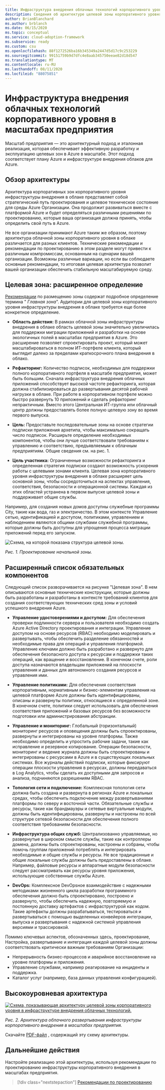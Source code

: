 ```yaml
---
title: Инфраструктура внедрения облачных технологий корпоративного уровня в масштабах предприятия
description: Сведения об архитектуре целевой зоны корпоративного уровня в инфраструктуре внедрения облачных технологий для Azure.
author: BrianBlanchard
ms.author: brblanch
ms.date: 06/15/2020
ms.topic: conceptual
ms.service: cloud-adoption-framework
ms.subservice: ready
ms.custom: csu
ms.openlocfilehash: 88f1272526ba16b345349a2447d5d17c9c253229
ms.sourcegitcommit: 99151759b9d7dfc4e8aab345750eeae82d18d547
ms.translationtype: MT
ms.contentlocale: ru-RU
ms.lasthandoff: 08/11/2020
ms.locfileid: "88075851"
---
```

<!-- cSpell:ignore CAF -->

# <a name="cloud-adoption-framework-enterprise-scale-landing-zone-architecture"></a>Инфраструктура внедрения облачных технологий корпоративного уровня в масштабах предприятия

Масштаб предприятия — это архитектурный подход и эталонная реализация, которая обеспечивает эффективную разработку и эксплуатацию целевых зон в Azure в масштабе. Этот подход соответствует плану Azure и инфраструктуре внедрения облаков для Azure.

## <a name="architecture-overview"></a>Обзор архитектуры

Архитектура корпоративных зон корпоративного уровня инфраструктуры внедрения в облаке представляет собой стратегический путь проектирования и целевое техническое состояние для среды Azure Организации. Она продолжит развиваться вместе с платформой Azure и будет определяться различными решениями по проектированию, которые ваша организация должна принять, чтобы определить свой путь в Azure.

Не все организации принимают Azure таким же образом, поэтому архитектура облачной зоны корпоративного уровня в облаке различается для разных клиентов. Технические рекомендации и рекомендации по проектированию в этом разделе могут привести к различным компромиссам, основанным на сценарии вашей организации. Возможны различные вариации, но если вы соблюдаете основные рекомендации, то итоговая целевая архитектура позволит вашей организации обеспечить стабильную масштабируемую среду.

## <a name="landing-zone-expanded-definition"></a>Целевая зона: расширенное определение

[Рекомендации](../../ready/considerations/index.md) по размещению зоны содержат подробное определение термина " _Главная зона_". Аудитории для целевой зоны корпоративного уровня инфраструктуры внедрения в облаке требуется еще более конкретное определение.

- **Область действия:** В рамках облачной зоны инфраструктуры внедрения в облаке область целевой зоны значительно увеличилась для поддержки миграции приложений и разработки на основе экологичных полей в масштабах предприятия в Azure. Это расширение позволяет спроектировать проект, который может масштабироваться в полном ИТ-портфеле клиента, который выглядит далеко за пределами краткосрочного плана внедрения в облако.

- **Рефакторинг:** Количество подписок, необходимых для поддержки полного корпоративного портфеля в масштабе предприятия, может быть большим. Сначала инфраструктура внедрения облачных приложений способствует высокой частоте рефакторинга, которая должна стабилизироваться до развертывания десятой рабочей нагрузки в облаке. При работе в корпоративном портфеле можно быстро развернуть 10 приложений и сделать рефакторинг непрактичным. Вместо этого Центральная ИТ-группа или облачный центр должны предоставлять более полную целевую зону во время первого выпуска.

- **Цель:** Предоставьте последовательные зоны на основе стратегии подписки приложения архетипа, чтобы максимально сокращать число подписок. Расширьте определение необходимых компонентов, чтобы они лучше соответствовали требованиям к управлению и соответствию, предъявляемым к облачным предприятиям. Общие сведения см. на рис. 1.

- **Цель участника:** Ограниченные возможности рефакторинга и определенная стратегия подписки создают возможность ускорения работы с целевыми зонами клиента. Целевая зона корпоративного уровня инфраструктуры внедрения в облаке расширяет цель основной зоны, чтобы сосредоточиться на аспектах управления, соответствия, безопасности и операционной системы. Каждая из этих областей устранена в первом выпуске целевой зоны и поддерживает общие службы.

Например, для создания новых домов доступны служебные программы City, такие как вода, газ и электричество. В этом контексте Управление сетью, идентификацией и доступом, политиками, управлением и наблюдением являются общими службами служебной программы, которые должны быть доступны для упрощения процесса миграции приложений перед его запуском.

![Схема, на которой показана структура целевой зоны.](./media/lz-design.png)

_Рис. 1. Проектирование начальной зоны._

## <a name="expanded-list-of-requisite-components"></a>Расширенный список обязательных компонентов

Следующий список разворачивается на рисунке "Целевая зона". В нем описываются основные технические конструкции, которые должны быть разработаны и разработаны в контексте требований клиентов для создания соответствующих технических сред зоны и условий успешного внедрения Azure.

- **Управление удостоверениями и доступом:** Для обеспечения проверки подлинности сервера и пользователя необходимо создать Azure Active Directory проектирования и интеграции. Управление доступом на основе ресурсов (RBAC) необходимо моделировать и развертывать, чтобы обеспечить разделение обязанностей и необходимые права для операций и управления платформой. Управление ключами должно быть разработано и развернуто для обеспечения безопасного доступа к ресурсам и поддержки таких операций, как вращение и восстановление. В конечном счете, роли доступа назначаются владельцам приложений на плоскости управления и данных для автономного создания ресурсов и управления ими.

- **Управление политиками:** Для обеспечения соответствия корпоративным, нормативным и бизнес-элементам управления на целевой платформе Azure должны быть идентифицированы, описаны и развернуты политики, относящиеся к определенной зоне. В конечном счете, политики следует использовать для обеспечения соответствия приложений и базовых ресурсов без возможности подготовки или администрирования абстракции.

- **Управление и мониторинг:** Глобальный (горизонтальный) мониторинг ресурсов и оповещения должны быть спроектированы, развернуты и интегрированы на уровне платформы. Также необходимо определить и упростить рабочие задачи, такие как исправление и резервное копирование. Операции безопасности, мониторинг и ведение журнала должны быть спроектированы и интегрированы с ресурсами в Azure и в существующих локальных системах. Все журналы действий подписки, которые фиксируют операции плоскости управления в ресурсах, должны передаваться в Log Analytics, чтобы сделать их доступными для запросов и анализа, подчиняются разрешениям RBAC.

- **Топология сети и подключение:** Комплексная топология сети должна быть создана и развернута в регионах Azure и локальных средах, чтобы обеспечить подключение между развертываниями платформы по северу и восточной части. Обязательные службы и ресурсы, такие как брандмауэры и сетевые виртуальные модули, должны быть идентифицированы, развернуты и настроены по всей структуре сетевой безопасности для обеспечения полного соответствия требованиям безопасности.

- **Инфраструктура общих служб:** Централизованно управляемые, но развернутые в широком смысле службы, такие как контроллеры домена, должны быть спроектированы, настроены и собраны, чтобы помочь группам приложений потреблять и интегрировать необходимые и общие службы и ресурсы. Не все традиционные и общие локальные службы должны быть предоставлены в облаке. Например, файловые ресурсы и аппаратные модули безопасности следует рассматривать как ресурсы уровня приложения, использующие собственные службы Azure.

- **DevOps:** Комплексное DevOpsное взаимодействие с надежными методиками жизненного цикла разработки программного обеспечения должно быть спроектировано, построено и развернуто, чтобы обеспечить надежную, повторяемую и постоянную доставку артефактов с инфраструктурой как кодом. Такие артефакты должны разрабатываться, тестироваться и развертываться с помощью выделенных конвейеров интеграции, выпуска и развертывания с надежной системой управления версиями и трассировкой.

Помимо ключевых аспектов, обозначенных здесь, проектирование, Настройка, развертывание и интеграция каждой целевой зоны должны соответствовать критически важным требованиям Организации:

- Непрерывность бизнес-процессов и аварийное восстановление на уровне платформы и приложения.
- Управление службами, например реагирование на инциденты и поддержка.
- Каталог услуг (например, база данных управления конфигурацией).

## <a name="high-level-architecture"></a>Высокоуровневая архитектура

[![Схема, показывающая архитектуру целевой зоны корпоративного уровня в инфраструктуре внедрения облачных технологий.](./media/ns-arch-inline.png)](./media/ns-arch-expanded.png#lightbox)

_Рис. 2. Архитектура облачного развертывания инфраструктуры корпоративного внедрения в масштабах предприятия._

Скачайте [PDF-файл](https://github.com/microsoft/CloudAdoptionFramework/blob/master/ready/enterprise-scale-architecture.pdf) , содержащий эту схему архитектуры.

## <a name="next-steps"></a>Дальнейшие действия

Настройте реализацию этой архитектуры, используя рекомендации по проектированию инфраструктуры корпоративного внедрения в масштабах предприятия.

> [!div class="nextstepaction"]
> [Рекомендации по проектированию](./design-guidelines.md)
